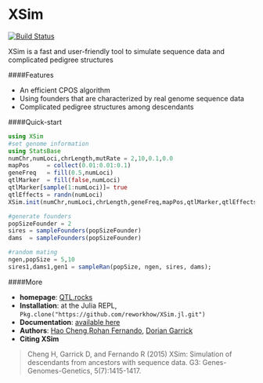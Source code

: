 # XSim

[![Build Status](https://travis-ci.org/reworkhow/GenSim.jl.svg?branch=master)](https://travis-ci.org/reworkhow/GenSim.jl)

XSim is a fast and user-friendly tool to simulate sequence data and complicated pedigree structures

####Features

* An efficient CPOS algorithm
* Using founders that are characterized by real genome sequence data
* Complicated pedigree structures among descendants

####Quick-start

```Julia
using XSim
#set genome information
using StatsBase
numChr,numLoci,chrLength,mutRate = 2,10,0.1,0.0
mapPos     = collect(0.01:0.01:0.1)
geneFreq   = fill(0.5,numLoci)
qtlMarker  = fill(false,numLoci)
qtlMarker[sample(1:numLoci)]= true
qtlEffects = randn(numLoci)
XSim.init(numChr,numLoci,chrLength,geneFreq,mapPos,qtlMarker,qtlEffects,mutRate)

#generate founders
popSizeFounder = 2
sires = sampleFounders(popSizeFounder)
dams  = sampleFounders(popSizeFounder)

#random mating
ngen,popSize = 5,10
sires1,dams1,gen1 = sampleRan(popSize, ngen, sires, dams);
```

####More

* **homepage**: [QTL.rocks](http://QTL.rocks)
* **Installation**: at the Julia REPL, `Pkg.clone("https://github.com/reworkhow/XSim.jl.git")`
* **Documentation**: [available here](https://github.com/reworkhow/XSim.jl/wiki)
* **Authors**: [Hao Cheng](http://reworkhow.github.io),[Rohan Fernando](http://www.ans.iastate.edu/faculty/index.php?id=rohan), [Dorian Garrick](http://www.ans.iastate.edu/faculty/index.php?id=dorian)
* **Citing XSim** 

>Cheng H, Garrick D, and Fernando R (2015) XSim: Simulation of descendants from ancestors with sequence data. G3: Genes-Genomes-Genetics, 5(7):1415-1417.
